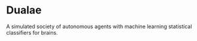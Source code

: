 # Dualae
A simulated society of autonomous agents with machine learning statistical classifiers for brains.
